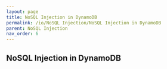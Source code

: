 ```yaml
---
layout: page
title: NoSQL Injection in DynamoDB
permalink: /io/NoSQL Injection/NoSQL Injection in DynamoDB
parent: NoSQL Injection
nav_order: 6
---
```


## NoSQL Injection in DynamoDB


